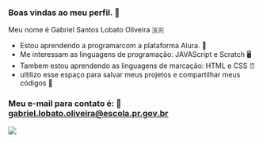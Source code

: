 ### Boas vindas ao meu perfil. 👋

Meu nome é Gabriel Santos Lobato Oliveira 🇧🇷
- Estou aprendendo a programarcom a plataforma Alura. 👑
- Me interessam as linguagens de programação: JAVAScript e Scratch 🖥️
- Tambem estou aprendendo as linguagens de marcação: HTML e CSS ⏰
- ultilizo esse espaço para salvar meus projetos e compartilhar meus códigos 🥇

### Meu e-mail para contato é: 📧 gabriel.lobato.oliveira@escola.pr.gov.br

![](https://media.tenor.com/x7FrMk4q10IAAAAM/hacker-reality-colored-keyboard.gif)
<!--
**gabrielak47/gabrielak47** is a ✨ _special_ ✨ repository because its `README.md` (this file) appears on your GitHub profile.

Here are some ideas to get you started:

- 🔭 I’m currently working on ...
- 🌱 I’m currently learning ...
- 👯 I’m looking to collaborate on ...
- 🤔 I’m looking for help with ...
- 💬 Ask me about ...
- 📫 How to reach me: ...
- 😄 Pronouns: ...
- ⚡ Fun fact: ...
-->
